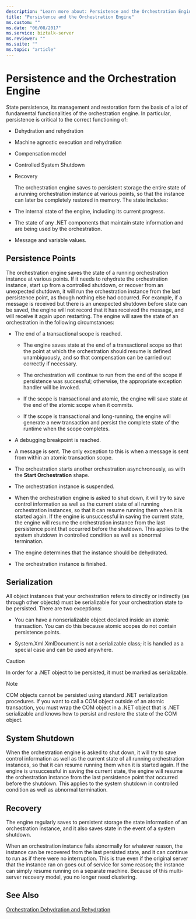 ```yaml
---
description: "Learn more about: Persistence and the Orchestration Engine"
title: "Persistence and the Orchestration Engine"
ms.custom: ""
ms.date: "06/08/2017"
ms.service: biztalk-server
ms.reviewer: ""
ms.suite: ""
ms.topic: "article"
---
```

# Persistence and the Orchestration Engine
State persistence, its management and restoration form the basis of a lot of fundamental functionalities of the orchestration engine. In particular, persistence is critical to the correct functioning of:  
  
- Dehydration and rehydration  
  
- Machine agnostic execution and rehydration  
  
- Compensation model  
  
- Controlled System Shutdown  
  
- Recovery  
  
  The orchestration engine saves to persistent storage the entire state of a running orchestration instance at various points, so that the instance can later be completely restored in memory. The state includes:  
  
- The internal state of the engine, including its current progress.  
  
- The state of any .NET components that maintain state information and are being used by the orchestration.  
  
- Message and variable values.  
  
## Persistence Points  
 The orchestration engine saves the state of a running orchestration instance at various points. If it needs to rehydrate the orchestration instance, start up from a controlled shutdown, or recover from an unexpected shutdown, it will run the orchestration instance from the last persistence point, as though nothing else had occurred. For example, if a message is received but there is an unexpected shutdown before state can be saved, the engine will not record that it has received the message, and will receive it again upon restarting. The engine will save the state of an orchestration in the following circumstances:  
  
-   The end of a transactional scope is reached.  
  
    -   The engine saves state at the end of a transactional scope so that the point at which the orchestration should resume is defined unambiguously, and so that compensation can be carried out correctly if necessary.  
  
    -   The orchestration will continue to run from the end of the scope if persistence was successful; otherwise, the appropriate exception handler will be invoked.  
  
    -   If the scope is transactional and atomic, the engine will save state at the end of the atomic scope when it commits.  
  
    -   If the scope is transactional and long-running, the engine will generate a new transaction and persist the complete state of the runtime when the scope completes.  
  
-   A debugging breakpoint is reached.  
  
-   A message is sent. The only exception to this is when a message is sent from within an atomic transaction scope.  
  
-   The orchestration starts another orchestration asynchronously, as with the **Start Orchestration** shape.  
  
-   The orchestration instance is suspended.  
  
-   When the orchestration engine is asked to shut down, it will try to save control information as well as the current state of all running orchestration instances, so that it can resume running them when it is started again. If the engine is unsuccessful in saving the current state, the engine will resume the orchestration instance from the last persistence point that occurred before the shutdown. This applies to the system shutdown in controlled condition as well as abnormal termination.  
  
-   The engine determines that the instance should be dehydrated.  
  
-   The orchestration instance is finished.  
  
## Serialization  
 All object instances that your orchestration refers to directly or indirectly (as through other objects) must be serializable for your orchestration state to be persisted. There are two exceptions:  
  
-   You can have a nonserializable object declared inside an atomic transaction. You can do this because atomic scopes do not contain persistence points.  
  
-   System.Xml.XmlDocument is not a serializable class; it is handled as a special case and can be used anywhere.  
  
> [!CAUTION]
>  In order for a .NET object to be persisted, it must be marked as serializable.  
  
> [!NOTE]
>  COM objects cannot be persisted using standard .NET serialization procedures. If you want to call a COM object outside of an atomic transaction, you must wrap the COM object in a .NET object that is .NET serializable and knows how to persist and restore the state of the COM object.  
  
## System Shutdown  
 When the orchestration engine is asked to shut down, it will try to save control information as well as the current state of all running orchestration instances, so that it can resume running them when it is started again. If the engine is unsuccessful in saving the current state, the engine will resume the orchestration instance from the last persistence point that occurred before the shutdown. This applies to the system shutdown in controlled condition as well as abnormal termination.  
  
## Recovery  
 The engine regularly saves to persistent storage the state information of an orchestration instance, and it also saves state in the event of a system shutdown.  
  
 When an orchestration instance fails abnormally for whatever reason, the instance can be recovered from the last persisted state, and it can continue to run as if there were no interruption. This is true even if the original server that the instance ran on goes out of service for some reason; the instance can simply resume running on a separate machine. Because of this multi-server recovery model, you no longer need clustering.  
  
## See Also  
 [Orchestration Dehydration and Rehydration](../core/orchestration-dehydration-and-rehydration.md)
